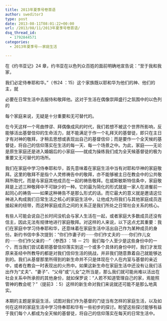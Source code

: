 ```yaml
---
title: 2013年夏季号卷首语
author: sweditor3
type: post
date: 2013-08-11T08:01:22+00:00
url: /2013/08/11/2013年夏季号卷首语/
dsq_thread_id:
  - 1792844571
categories:
  - 2013年夏季号——家庭生活

---
```

在《约书亚记》24 章，约书亚在以色列众百姓的面前明确地宣告说：“至于我和我家，
  
我们必定侍奉耶和华。”（书24 ：15）这个家族既以耶和华为他们的神、他们的主，就
  
必要在日常生活中去服侍和敬拜他。这对于生活在偶像崇拜盛行之氛围中的以色列的
  
每个家庭来说，无疑是十分重要和无可替代的。

在今天这样一个弯曲悖谬、拜偶像成风的时代，我们若想不被这个世界所影响，反能够活出基督信仰的生命活力，就不能满足于作一个礼拜天的基督徒，即只在主日才有对神的敬拜，才稍去思想或表现出自己的基督信仰；而是要作一个全天候的基督徒，将自己的信仰落实在生活的每一天、每一个场景之中。为此，家庭——无论是原生家庭还是进入婚姻后的小家庭——就成为操练我们成为全天候基督徒的极为重要又无可替代的场所。

我们在家庭中学习侍奉耶和华，首先意味着在家庭生活中当有对耶和华神的家庭敬拜。这里的敬拜不是指个人灵修祷告中的敬拜，亦不能够被主日在教会中的公共敬拜所取代，而是与家庭其他成员在一起的祷告敬拜。在威斯敏斯特信条中，家庭敬拜是上述三种敬拜中不可缺少的一种。它的最为简化的形式就是一家人在进餐前一起同心的祷告——如果这种祷告不是那么形式的话。而它最大的意义就是邀请这位神进入构成我们日常生活之核心的家庭生活中，让他成为将我们与其他家庭成员连接起来的纽带，而这种家庭成员之间的关系正是我们所处之日常社会关系的核心。

有些人可能会说自己长时间没机会与家人生活在一起，或者家庭大多数成员还没有信主，因此无法有规律地进行家庭敬拜。对这样的人来说，以下这点尤其重要：我们在家庭中学习侍奉耶和华，还意味着在家庭生活中活出自己作为某种成员的身份。新约书信中多次提到：“你们作妻子的⋯⋯你们作丈夫的⋯⋯你们作儿女的⋯⋯你们作父亲的⋯”（参西3 ：18 － 21）我们每个人至少是这些身份中的一个，而当我们尝试着把基督信仰落实到这一个或多个具体的身份中时，我们才发现原来圣经中所教导的都是对我们信仰生活的挑战，并非我们随意靠着自己就能够达到的。我们从基督那里所得到的新生命并不只是体现在个人在内室与基督的亲近中，或者在教会一时表现出的火热中。如果这新生命在家庭生活中还没有让我们活出作为“丈夫”、“妻子”、“父母”或“儿女”之所当是，那么我们就可能尚难以活出在社会关系中所承担的其他身份，就如保罗说：“人若不知道管理自己的家，焉能照管神的教会呢？”（提前3 ：5）这样的新生命对我们来说就还可能不是那么地真实。

本期的主题是家庭生活，试图对我们作为基督的门徒当有怎样的家庭生活，以及如何在这样的家庭生活中学习侍奉耶和华有一些初步的探讨。盼望这些探讨能够有益于我们每个人都成为全天候的基督徒，将自己的信仰落实在每天的日常生活中。